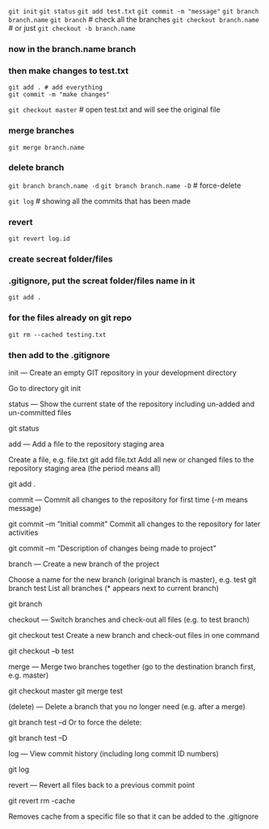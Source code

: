`git init`
`git status`
`git add test.txt`
`git commit -m "message"`
`git branch branch.name`
`git branch` # check all the branches
`git checkout branch.name` # or just `git checkout -b branch.name`
### now in the branch.name branch
### then make changes to test.txt
```
git add . # add everything
git commit -m "make changes"
```
`git checkout master` # open test.txt and will see the original file
### merge branches
`git merge branch.name`
### delete branch
`git branch branch.name -d`
`git branch branch.name -D` # force-delete

`git log` # showing all the commits that has been made
### revert
`git revert log.id`

### create secreat folder/files
### .gitignore, put the screat folder/files name in it
`git add .`
### for the files already on git repo
`git rm --cached testing.txt`
### then add to the .gitignore

init — Create an empty GIT repository in your development directory

Go to directory
git init
 

status — Show the current state of the repository including un-added and un-committed files

git status
 

add — Add a file to the repository staging area

Create a file, e.g. file.txt
git add file.txt
Add all new or changed files to the repository staging area (the period means all)

git add .
 

commit — Commit all changes to the repository for first time (-m means message)

git commit –m “Initial commit”
Commit all changes to the repository for later activities

git commit –m “Description of changes being made to project”
 

branch — Create a new branch of the project

Choose a name for the new branch (original branch is master), e.g. test
git branch test
List all branches (* appears next to current branch)

git branch
 

checkout — Switch branches and check-out all files (e.g. to test branch)

git checkout test
Create a new branch and check-out files in one command

git checkout –b test
 

merge — Merge two branches together (go to the destination branch first, e.g. master)

git checkout master
git merge test
 

(delete) — Delete a branch that you no longer need (e.g. after a merge)

git branch test –d
Or to force the delete:

git branch test –D
 

log — View commit history (including long commit ID numbers)

git log
 

revert — Revert all files back to a previous commit point

git revert <long commit ID from the log command>
rm -cache

Removes cache from a specific file so that it can be added to the .gitignore